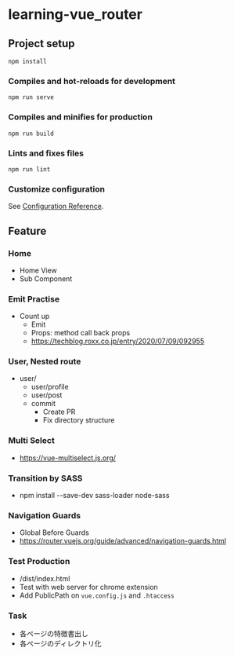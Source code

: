 # learning-vue_router

## Project setup
```
npm install
```

### Compiles and hot-reloads for development
```
npm run serve
```

### Compiles and minifies for production
```
npm run build
```

### Lints and fixes files
```
npm run lint
```

### Customize configuration
See [Configuration Reference](https://cli.vuejs.org/config/).

## Feature
### Home
- Home View
- Sub Component
### Emit Practise
- Count up
  - Emit
  - Props: method call back props
  - https://techblog.roxx.co.jp/entry/2020/07/09/092955
### User, Nested route
- user/
  - user/profile
  - user/post
  - commit
    - Create PR
    - Fix directory structure
### Multi Select
  - https://vue-multiselect.js.org/
### Transition by SASS
- npm install --save-dev sass-loader node-sass
### Navigation Guards
- Global Before Guards
- https://router.vuejs.org/guide/advanced/navigation-guards.html
### Test Production
- /dist/index.html
- Test with web server for chrome extension
- Add PublicPath on `vue.config.js` and `.htaccess` 

### Task
- 各ページの特徴書出し
- 各ページのディレクトリ化
  